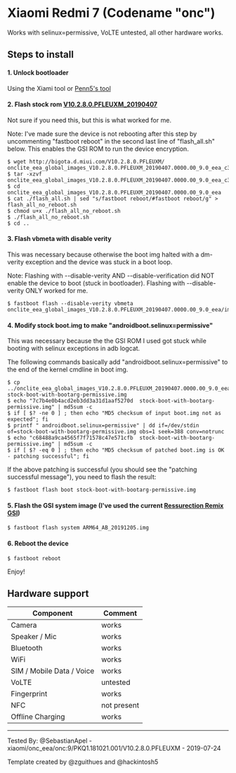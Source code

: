 # Xiaomi Redmi 7 (Codename "onc")

Works with selinux=permissive, VoLTE untested, all other hardware works.

## Steps to install

#### 1. Unlock bootloader
Using the Xiami tool or [Penn5's tool](https://github.com/penn5/miunlock)

#### 2. Flash stock rom [V10.2.8.0.PFLEUXM_20190407](http://bigota.d.miui.com/V10.2.8.0.PFLEUXM/onclite_eea_global_images_V10.2.8.0.PFLEUXM_20190407.0000.00_9.0_eea_c3f21781e6.tgz)

Not sure if you need this, but this is what worked for me.

Note: I've made sure the device is not rebooting after this step by uncommenting "fastboot reboot"
in the second last line of "flash_all.sh" below. This enables the GSI ROM to run the device encryption.

```
$ wget http://bigota.d.miui.com/V10.2.8.0.PFLEUXM/
onclite_eea_global_images_V10.2.8.0.PFLEUXM_20190407.0000.00_9.0_eea_c3f21781e6.tgz
$ tar -xzvf onclite_eea_global_images_V10.2.8.0.PFLEUXM_20190407.0000.00_9.0_eea_c3f21781e6.tgz
$ cd onclite_eea_global_images_V10.2.8.0.PFLEUXM_20190407.0000.00_9.0_eea
$ cat ./flash_all.sh | sed "s/fastboot reboot/#fastboot reboot/g" > flash_all_no_reboot.sh
$ chmod u+x ./flash_all_no_reboot.sh
$ ./flash_all_no_reboot.sh
$ cd ..
```

#### 3. Flash vbmeta with disable verity

This was necessary because otherwise the boot img halted with a dm-verity exception and the
device was stuck in a boot loop.

Note: Flashing with --disable-verity AND --disable-verification did NOT enable
the device to boot (stuck in bootloader). Flashing with --disable-verity ONLY worked for me.

```
$ fastboot flash --disable-verity vbmeta onclite_eea_global_images_V10.2.8.0.PFLEUXM_20190407.0000.00_9.0_eea/images/vbmeta.img
```

#### 4. Modify stock boot.img to make "androidboot.selinux=permissive"

This was necessary because the the GSI ROM I used got stuck while booting with
selinux exceptions in adb logcat.

The following commands basically add "androidboot.selinux=permissive" to the
end of the kernel cmdline in boot img.

```
$ cp ../onclite_eea_global_images_V10.2.8.0.PFLEUXM_20190407.0000.00_9.0_eea/images/boot.img stock-boot-with-bootarg-permissive.img
$ echo "7c7b4e0b4acd2eb3dd3a31d1aaf5270d  stock-boot-with-bootarg-permissive.img" | md5sum -c
$ if [ $? -ne 0 ] ; then echo "MD5 checksum of input boot.img not as expected"; fi
$ printf " androidboot.selinux=permissive" | dd if=/dev/stdin of=stock-boot-with-bootarg-permissive.img obs=1 seek=388 conv=notrunc
$ echo "c68488a9ca4565f7f71578c47e571cfb  stock-boot-with-bootarg-permissive.img" | md5sum -c
$ if [ $? -eq 0 ] ; then echo "MD5 checksum of patched boot.img is OK - patching successful"; fi
```

If the above patching is successful (you should see the "patching successful message"), you need to flash the result:
```
$ fastboot flash boot stock-boot-with-bootarg-permissive.img
```

#### 5. Flash the GSI system image (I've used the current [Ressurection Remix GSI](https://get.resurrectionremix.com/gsi/ARM64_AB_20191205.img))
```
$ fastboot flash system ARM64_AB_20191205.img
```

#### 6. Reboot the device
```
$ fastboot reboot
```

Enjoy!

## Hardware support

| Component                 |      Comment                                              |
|---------------------------|-----------------------------------------------------------|
| Camera                    | works                                                    |
| Speaker / Mic             | works                                                    |
| Bluetooth                 | works                                                    |
| WiFi                      | works                                                    |
| SIM / Mobile Data / Voice | works                                                    |
| VoLTE                     | untested                                                    |
| Fingerprint               | works                                                    |
| NFC                       | not present                                                    |
| Offline Charging          | works                                                    |
---

Tested By: @SebastianApel - xiaomi/onc_eea/onc:9/PKQ1.181021.001/V10.2.8.0.PFLEUXM - 2019-07-24

Template created by @zguithues and @hackintosh5